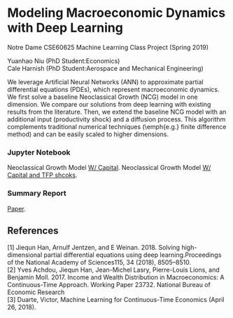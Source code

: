 # Modeling Macroeconomic Dynamics with Deep Learning

Notre Dame CSE60625 Machine Learning Class Project (Spring 2019)  

Yuanhao Niu (PhD Student:Economics)  
Cale Harnish (PhD Student:Aerospace and Mechanical Engineering)  

We leverage Artificial Neural Networks (ANN) to approximate partial differential equations (PDEs), which represent macroeconomic dynamics. We first solve a baseline Neoclassical Growth (NCG) model in one dimension. We compare our solutions from deep learning with existing results from the literature. Then, we extend the baseline NCG model with an additional input (productivity shock) and a diffusion process. This algorithm complements traditional numerical techniques (\emph{e.g.} finite difference method) and can be easily scaled to higher dimensions.


### Jupyter Notebook 
Neoclassical Growth Model [W/ Capital](https://uwescience.github.io/ADUniverse/).
Neoclassical Growth Model [W/ Capital and TFP shcoks](https://uwescience.github.io/ADUniverse/).

### Summary Report
[Paper](https://uwescience.github.io/ADUniverse/).

## References 
[1] Jiequn Han, Arnulf Jentzen, and E Weinan. 2018. Solving high-dimensional partial differential equations using deep learning.Proceedings of the National Academy of Sciences115, 34 (2018), 8505–8510.  
[2] Yves Achdou, Jiequn Han, Jean-Michel Lasry, Pierre-Louis Lions, and Benjamin Moll. 2017. Income and Wealth Distribution in Macroeconomics: A Continuous-Time Approach. Working Paper 23732. National Bureau of Economic Research  
[3] Duarte, Victor, Machine Learning for Continuous-Time Economics (April 26, 2018).  
